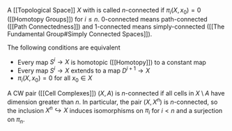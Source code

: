 A [[Topological Space]] $X$ with is called $n$-connected if $\pi_i(X,x_0) = 0$ ([[Homotopy Groups]]) for $i\leq n$.
$0$-connected means path-connected ([[Path Connectedness]]) and $1$-connected means simply-connected ([[The Fundamental Group#Simply Connected Spaces]]).

The following conditions are equivalent 
* Every map $S^i\rightarrow X$ is homotopic ([[Homotopy]]) to a constant map 
* Every map $S^i\rightarrow X$ extends to a map $D^{i+1}\rightarrow X$ 
* $\pi_i(X,x_0) = 0$ for all $x_0\in X$

A CW pair ([[Cell Complexes]]) $(X,A)$ is $n$-connected if all cells in $X\setminus A$ have dimension greater than $n$. In particular, the pair $(X,X^n)$ is $n$-connected, so the inclusion $X^n\hookrightarrow X$ induces isomorphisms on $\pi_i$ for $i<n$ and a surjection on $\pi_n$.